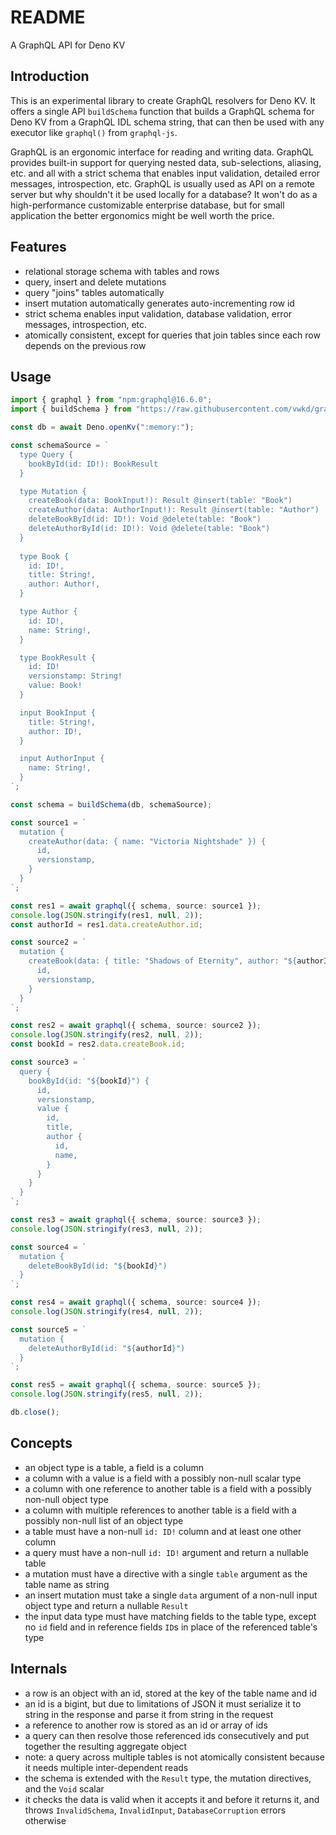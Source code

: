 # README

A GraphQL API for Deno KV



## Introduction

This is an experimental library to create GraphQL resolvers for Deno KV. It offers a single API `buildSchema` function that builds a GraphQL schema for Deno KV from a GraphQL IDL schema string, that can then be used with any executor like `graphql()` from `graphql-js`.

GraphQL is an ergonomic interface for reading and writing data. GraphQL provides built-in support for querying nested data, sub-selections, aliasing, etc. and all with a strict schema that enables input validation, detailed error messages, introspection, etc. GraphQL is usually used as API on a remote server but why shouldn't it be used locally for a database? It won't do as a high-performance customizable enterprise database, but for small application the better ergonomics might be well worth the price.



## Features

- relational storage schema with tables and rows
- query, insert and delete mutations
- query "joins" tables automatically
- insert mutation automatically generates auto-incrementing row id
- strict schema enables input validation, database validation, error messages, introspection, etc.
- atomically consistent, except for queries that join tables since each row depends on the previous row



## Usage

```ts
import { graphql } from "npm:graphql@16.6.0";
import { buildSchema } from "https://raw.githubusercontent.com/vwkd/graphql-denokv/main/src/main.ts";

const db = await Deno.openKv(":memory:");

const schemaSource = `
  type Query {
    bookById(id: ID!): BookResult
  }

  type Mutation {
    createBook(data: BookInput!): Result @insert(table: "Book")
    createAuthor(data: AuthorInput!): Result @insert(table: "Author")
    deleteBookById(id: ID!): Void @delete(table: "Book")
    deleteAuthorById(id: ID!): Void @delete(table: "Book")
  }
  
  type Book {
    id: ID!,
    title: String!,
    author: Author!,
  }

  type Author {
    id: ID!,
    name: String!,
  }

  type BookResult {
    id: ID!
    versionstamp: String!
    value: Book!
  }

  input BookInput {
    title: String!,
    author: ID!,
  }

  input AuthorInput {
    name: String!,
  }
`;

const schema = buildSchema(db, schemaSource);

const source1 = `
  mutation {
    createAuthor(data: { name: "Victoria Nightshade" }) {
      id,
      versionstamp,
    }
  }
`;

const res1 = await graphql({ schema, source: source1 });
console.log(JSON.stringify(res1, null, 2));
const authorId = res1.data.createAuthor.id;

const source2 = `
  mutation {
    createBook(data: { title: "Shadows of Eternity", author: "${authorId}" }) {
      id,
      versionstamp,
    }
  }
`;

const res2 = await graphql({ schema, source: source2 });
console.log(JSON.stringify(res2, null, 2));
const bookId = res2.data.createBook.id;

const source3 = `
  query {
    bookById(id: "${bookId}") {
      id,
      versionstamp,
      value {
        id,  
        title,
        author {
          id,
          name,
        }
      }
    }
  }
`;

const res3 = await graphql({ schema, source: source3 });
console.log(JSON.stringify(res3, null, 2));

const source4 = `
  mutation {
    deleteBookById(id: "${bookId}")
  }
`;

const res4 = await graphql({ schema, source: source4 });
console.log(JSON.stringify(res4, null, 2));

const source5 = `
  mutation {
    deleteAuthorById(id: "${authorId}")
  }
`;

const res5 = await graphql({ schema, source: source5 });
console.log(JSON.stringify(res5, null, 2));

db.close();
```



## Concepts

- an object type is a table, a field is a column
- a column with a value is a field with a possibly non-null scalar type
- a column with one reference to another table is a field with a possibly non-null object type
- a column with multiple references to another table is a field with a possibly non-null list of an object type
- a table must have a non-null `id: ID!` column and at least one other column
- a query must have a non-null `id: ID!` argument and return a nullable table
- a mutation must have a directive with a single `table` argument as the table name as string
- an insert mutation must take a single `data` argument of a non-null input object type and return a nullable `Result`
- the input data type must have matching fields to the table type, except no `id` field and in reference fields `ID`s in place of the referenced table's type



## Internals

- a row is an object with an id, stored at the key of the table name and id
- an id is a bigint, but due to limitations of JSON it must serialize it to string in the response and parse it from string in the request
- a reference to another row is stored as an id or array of ids
- a query can then resolve those referenced ids consecutively and put together the resulting aggregate object
- note: a query across multiple tables is not atomically consistent because it needs multiple inter-dependent reads
- the schema is extended with the `Result` type, the mutation directives, and the `Void` scalar
- it checks the data is valid when it accepts it and before it returns it, and throws `InvalidSchema`, `InvalidInput`, `DatabaseCorruption` errors otherwise
